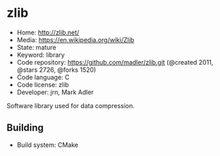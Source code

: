 # zlib

- Home: http://zlib.net/
- Media: https://en.wikipedia.org/wiki/Zlib
- State: mature
- Keyword: library
- Code repository: https://github.com/madler/zlib.git (@created 2011, @stars 2726, @forks 1520)
- Code language: C
- Code license: zlib
- Developer: jrn, Mark Adler

Software library used for data compression.

## Building

- Build system: CMake

